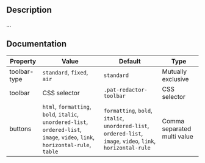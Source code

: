 ## Description

…

## Documentation

Property | Value | Default | Type
---------|-------|---------|-----
toolbar-type | `standard`, `fixed`, `air` | `standard` | Mutually exclusive
toolbar | CSS selector | `.pat-redactor-toolbar` | CSS selector
buttons | `html`, `formatting`, `bold`, `italic`, `unordered-list`, `ordered-list`, `image`, `video`, `link`, `horizontal-rule`, `table` | `formatting`, `bold`, `italic`, `unordered-list`, `ordered-list`, `image`, `video`, `link`, `horizontal-rule` | Comma separated multi value
